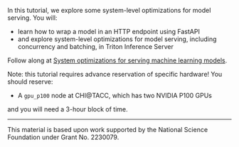 In this tutorial, we explore some system-level optimizations for model serving. You will:

* learn how to wrap a model in an HTTP endpoint using FastAPI
* and explore system-level optimizations for model serving, including concurrency and batching, in Triton Inference Server

Follow along at [System optimizations for serving machine learning models](https://teaching-on-testbeds.github.io/serve-system-chi/).

Note: this tutorial requires advance reservation of specific hardware! You should reserve:

* A `gpu_p100` node at CHI@TACC, which has two NVIDIA P100 GPUs

and you will need a  3-hour block of time. 

---

This material is based upon work supported by the National Science Foundation under Grant No. 2230079.
